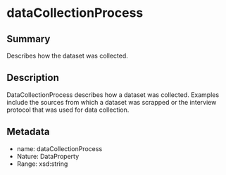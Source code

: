 <!-- Automatically generated by spec-parser v2.0.0 on 2023-12-27T15:02:03.969017+00:00 -->
<!-- SPDX-License-Identifier: Community-Spec-1.0 -->

# dataCollectionProcess

## Summary

Describes how the dataset was collected.


## Description

DataCollectionProcess describes how a dataset was collected.
Examples include the sources from which a dataset was scrapped or
the interview protocol that was used for data collection.


## Metadata

- name: dataCollectionProcess
- Nature: DataProperty
- Range: xsd:string




